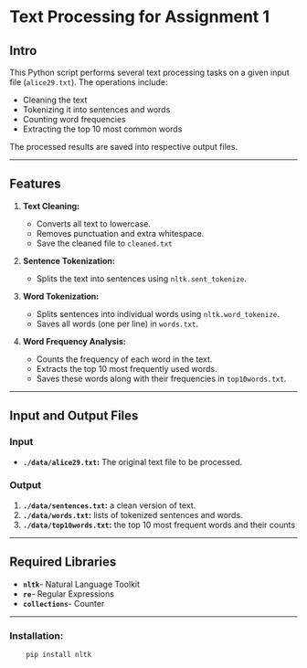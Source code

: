 # Text Processing for Assignment 1

## Intro

This Python script performs several text processing tasks on a given input file (`alice29.txt`). The operations include:

- Cleaning the text
- Tokenizing it into sentences and words
- Counting word frequencies
- Extracting the top 10 most common words

The processed results are saved into respective output files.

---

## Features

1. **Text Cleaning:**

   - Converts all text to lowercase.
   - Removes punctuation and extra whitespace.
   - Save the cleaned file to `cleaned.txt`

2. **Sentence Tokenization:**

   - Splits the text into sentences using `nltk.sent_tokenize`.

3. **Word Tokenization:**

   - Splits sentences into individual words using `nltk.word_tokenize`.
   - Saves all words (one per line) in `words.txt`.

4. **Word Frequency Analysis:**
   - Counts the frequency of each word in the text.
   - Extracts the top 10 most frequently used words.
   - Saves these words along with their frequencies in `top10words.txt`.

---

## Input and Output Files

### Input

- **`./data/alice29.txt`:** The original text file to be processed.

### Output

1. **`./data/sentences.txt`:** a clean version of text.
2. **`./data/words.txt`:** lists of tokenized sentences and words.
3. **`./data/top10words.txt`:** the top 10 most frequent words and their counts

---

## Required Libraries

- **`nltk`**- Natural Language Toolkit
- **`re`**- Regular Expressions
- **`collections`**- Counter

---

### **Installation:**

```python
    pip install nltk
```
